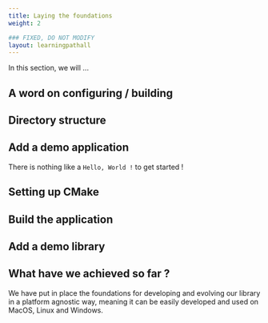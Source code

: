 ```yaml
---
title: Laying the foundations
weight: 2

### FIXED, DO NOT MODIFY
layout: learningpathall
---
```


In this section, we will ...

## A word on configuring / building

## Directory structure

## Add a demo application

There is nothing like a ``Hello, World !`` to get started !

## Setting up CMake

## Build the application

## Add a demo library

## What have we achieved so far ?

We have put in place the foundations for developing and evolving our library in a platform agnostic way, meaning it can be easily developed and used on MacOS, Linux and Windows.